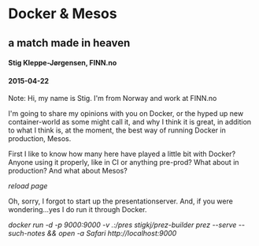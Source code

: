 # Docker & Mesos
## a match made in heaven

#### Stig Kleppe-Jørgensen, FINN.no
#### 2015-04-22

Note:
Hi, my name is Stig. I'm from Norway and work at FINN.no

I'm going to share my opinions with you on Docker, or the hyped up new container-world as some might call it, and why I think it is great, in addition to what I think is, at the moment, the best way of running Docker in production, Mesos.

First I like to know how many here have played a little bit with Docker? Anyone using it properly, like in CI or anything pre-prod? What about in production? And what about Mesos?

_reload page_

Oh, sorry, I forgot to start up the presentationserver. And, if you were wondering...yes I do run it through Docker.

_docker run -d -p 9000:9000 -v .:/pres stigkj/prez-builder prez --serve --such-notes && open -a Safari http://localhost:9000_
